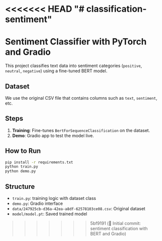 <<<<<<< HEAD
"# classification-sentiment" 
=======
# Sentiment Classifier with PyTorch and Gradio

This project classifies text data into sentiment categories (`positive`, `neutral`, `negative`) using a fine-tuned BERT model.

## Dataset

We use the original CSV file that contains columns such as `text`, `sentiment`, etc.

## Steps

1. **Training**: Fine-tunes `BertForSequenceClassification` on the dataset.
2. **Demo**: Gradio app to test the model live.

## How to Run

```bash
pip install -r requirements.txt
python train.py
python demo.py
```

## Structure

- `train.py`: training logic with dataset class
- `demo.py`: Gradio interface
- `data/247925cb-d36a-42ea-a8df-62578103ce08.csv`: Original dataset
- `model/model.pt`: Saved trained model
>>>>>>> 5bf9191 (🎉 Initial commit: sentiment classification with BERT and Gradio)
